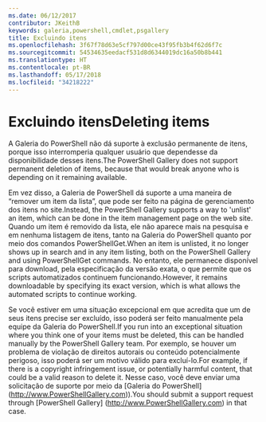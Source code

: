 ```yaml
---
ms.date: 06/12/2017
contributor: JKeithB
keywords: galeria,powershell,cmdlet,psgallery
title: Excluindo itens
ms.openlocfilehash: 3f67f78d63e5cf797d00ce43f95fb3b4f62d6f7c
ms.sourcegitcommit: 54534635eedacf531d8d6344019dc16a50b8b441
ms.translationtype: HT
ms.contentlocale: pt-BR
ms.lasthandoff: 05/17/2018
ms.locfileid: "34218222"
---
```

# <a name="deleting-items"></a><span data-ttu-id="4d21e-103">Excluindo itens</span><span class="sxs-lookup"><span data-stu-id="4d21e-103">Deleting items</span></span>

<span data-ttu-id="4d21e-104">A Galeria do PowerShell não dá suporte à exclusão permanente de itens, porque isso interromperia qualquer usuário que dependesse da disponibilidade desses itens.</span><span class="sxs-lookup"><span data-stu-id="4d21e-104">The PowerShell Gallery does not support permanent deletion of items, because that would break anyone who is depending on it remaining available.</span></span>

<span data-ttu-id="4d21e-105">Em vez disso, a Galeria de PowerShell dá suporte a uma maneira de “remover um item da lista”, que pode ser feito na página de gerenciamento dos itens no site.</span><span class="sxs-lookup"><span data-stu-id="4d21e-105">Instead, the PowerShell Gallery supports a way to 'unlist' an item, which can be done in the item management page on the web site.</span></span>
<span data-ttu-id="4d21e-106">Quando um item é removido da lista, ele não aparece mais na pesquisa e em nenhuma listagem de itens, tanto na Galeria do PowerShell quanto por meio dos comandos PowerShellGet.</span><span class="sxs-lookup"><span data-stu-id="4d21e-106">When an item is unlisted, it no longer shows up in search and in any item listing, both on the PowerShell Gallery and using PowerShellGet commands.</span></span>
<span data-ttu-id="4d21e-107">No entanto, ele permanece disponível para download, pela especificação da versão exata, o que permite que os scripts automatizados continuem funcionando.</span><span class="sxs-lookup"><span data-stu-id="4d21e-107">However, it remains downloadable by specifying its exact version, which is what allows the automated scripts to continue working.</span></span>

<span data-ttu-id="4d21e-108">Se você estiver em uma situação excepcional em que acredita que um de seus itens precise ser excluído, isso poderá ser feito manualmente pela equipe da Galeria do PowerShell.</span><span class="sxs-lookup"><span data-stu-id="4d21e-108">If you run into an exceptional situation where you think one of your items must be deleted, this can be handled manually by the PowerShell Gallery team.</span></span>
<span data-ttu-id="4d21e-109">Por exemplo, se houver um problema de violação de direitos autorais ou conteúdo potencialmente perigoso, isso poderá ser um motivo válido para excluí-lo.</span><span class="sxs-lookup"><span data-stu-id="4d21e-109">For example, if there is a copyright infringement issue, or potentially harmful content, that could be a valid reason to delete it.</span></span>
<span data-ttu-id="4d21e-110">Nesse caso, você deve enviar uma solicitação de suporte por meio da [Galeria do PowerShell] (http://www.PowerShellGallery.com)).</span><span class="sxs-lookup"><span data-stu-id="4d21e-110">You should submit a support request through [PowerShell Gallery] (http://www.PowerShellGallery.com) in that case.</span></span>